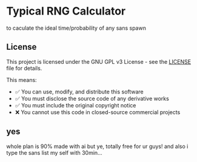 # Typical RNG Calculator
to caculate the ideal time/probability of any sans spawn

## License

This project is licensed under the GNU GPL v3 License - see the [LICENSE](LICENSE) file for details.

This means:
- ✅ You can use, modify, and distribute this software
- ✅ You must disclose the source code of any derivative works  
- ✅ You must include the original copyright notice
- ❌ You cannot use this code in closed-source commercial projects

## yes
whole plan is 90% made with ai but ye, totally free for ur guys!
and also i type the sans list my self with 30min...
